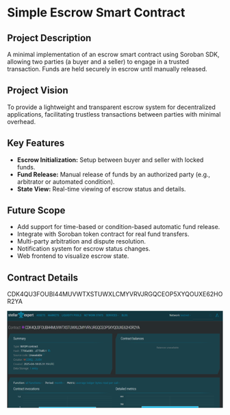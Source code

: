 # Simple Escrow Smart Contract

## Project Description

A minimal implementation of an escrow smart contract using Soroban SDK, allowing two parties (a buyer and a seller) to engage in a trusted transaction. Funds are held securely in escrow until manually released.

## Project Vision

To provide a lightweight and transparent escrow system for decentralized applications, facilitating trustless transactions between parties with minimal overhead.

## Key Features

- **Escrow Initialization:** Setup between buyer and seller with locked funds.
- **Fund Release:** Manual release of funds by an authorized party (e.g., arbitrator or automated condition).
- **State View:** Real-time viewing of escrow status and details.

## Future Scope

- Add support for time-based or condition-based automatic fund release.
- Integrate with Soroban token contract for real fund transfers.
- Multi-party arbitration and dispute resolution.
- Notification system for escrow status changes.
- Web frontend to visualize escrow state.

## Contract Details
CDK4QU3FOUBI44MUVWTXSTUWXLCMYVRVJRGQCEOP5XYQOUXE62HOR2YA

![alt text](image.png)

